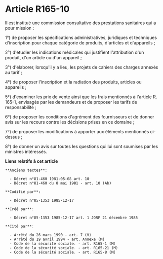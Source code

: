 # Article R165-10

Il est institué une commission consultative des prestations sanitaires qui a pour mission : 

1°) de proposer les spécifications administratives, juridiques et techniques d'inscription pour chaque catégorie de produits,
d'articles et d'appareils ; 

2°) d'étudier les indications médicales qui justifient l'attribution d'un produit, d'un article ou d'un appareil ; 

3°) d'élaborer, lorsqu'il y a lieu, les projets de cahiers des charges annexés au tarif ; 

4°) de proposer l'inscription et la radiation des produits, articles ou appareils ; 

5°) d'examiner les prix de vente ainsi que les frais mentionnés à l'article R. 165-1, envisagés par les demandeurs et de
proposer les tarifs de responsabilité ; 

6°) de proposer les conditions d'agrément des fournisseurs et de donner avis sur les recours contre les décisions prises en
ce domaine ; 

7°) de proposer les modifications à apporter aux éléments mentionnés ci-dessus ; 

8°) de donner un avis sur toutes les questions qui lui sont soumises par les ministres intéressés.

**Liens relatifs à cet article**

	**Anciens textes**:

	  - Décret n°81-460 1981-05-08 art. 10
	  - Décret n°81-460 du 8 mai 1981 - art. 10 (Ab)

	**Codifié par**:

	  - Décret n°85-1353 1985-12-17

	**Créé par**:

	  - Décret n°85-1353 1985-12-17 art. 1 JORF 21 décembre 1985

	**Cité par**:

	  - Arrêté du 26 mars 1990 - art. 7 (V)
	  - Arrêté du 19 avril 1994 - art. Annexe (M)
	  - Code de la sécurité sociale. - art. R165-1 (M)
	  - Code de la sécurité sociale. - art. R165-21 (M)
	  - Code de la sécurité sociale. - art. R165-8 (M)
